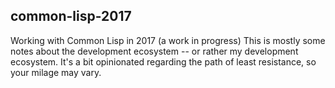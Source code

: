 ## common-lisp-2017
Working with Common Lisp in 2017 (a work in progress)
This is mostly some notes about the development ecosystem -- or rather my development ecosystem. It's a bit opinionated regarding the path of least resistance, so your milage may vary.
